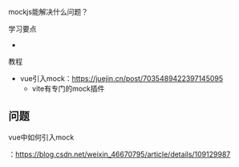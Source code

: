 mockjs能解决什么问题？



学习要点

- 

教程

- vue引入mock：https://juejin.cn/post/7035489422397145095
  - vite有专门的mock插件





## 问题



vue中如何引入mock

：https://blog.csdn.net/weixin_46670795/article/details/109129987

